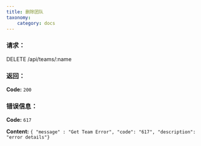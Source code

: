 ```yaml
---
title: 删除团队
taxonomy:
    category: docs
---
```


### 请求：

   DELETE /api/teams/:name

### 返回：

**Code:** `200`

### 错误信息：

**Code:** `617`

**Content:** `{ "message" : "Get Team Error", "code": "617", "description": "error details"}`